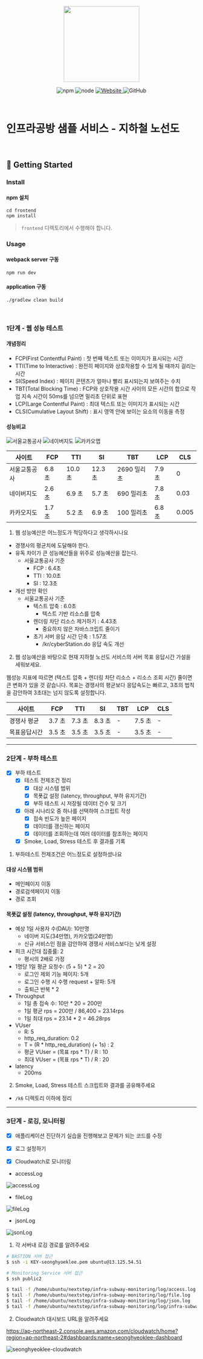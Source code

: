 <p align="center">
    <img width="200px;" src="https://raw.githubusercontent.com/woowacourse/atdd-subway-admin-frontend/master/images/main_logo.png"/>
</p>
<p align="center">
  <img alt="npm" src="https://img.shields.io/badge/npm-%3E%3D%205.5.0-blue">
  <img alt="node" src="https://img.shields.io/badge/node-%3E%3D%209.3.0-blue">
  <a href="https://edu.nextstep.camp/c/R89PYi5H" alt="nextstep atdd">
    <img alt="Website" src="https://img.shields.io/website?url=https%3A%2F%2Fedu.nextstep.camp%2Fc%2FR89PYi5H">
  </a>
  <img alt="GitHub" src="https://img.shields.io/github/license/next-step/atdd-subway-service">
</p>

<br>

# 인프라공방 샘플 서비스 - 지하철 노선도

<br>

## 🚀 Getting Started

### Install
#### npm 설치
```
cd frontend
npm install
```
> `frontend` 디렉토리에서 수행해야 합니다.

### Usage
#### webpack server 구동
```
npm run dev
```
#### application 구동
```
./gradlew clean build
```
<br>


### 1단계 - 웹 성능 테스트

#### 개념정리

- FCP(First Contentful Paint) : 첫 번째 텍스트 또는 이미지가 표시되는 시간
- TTI(Time to Interactive) : 완전히 페이지와 상호작용할 수 있게 될 때까지 걸리는 시간
- SI(Speed Index) : 페이지 콘텐츠가 얼마나 빨리 표시되는지 보여주는 수치
- TBT(Total Blocking Time) : FCP와 상호작용 시간 사이의 모든 시간의 합으로 작업 지속 시간이 50ms를 넘으면 밀리초 단위로 표현
- LCP(Large Contentful Paint) : 최대 텍스트 또는 이미지가 표시되는 시간
- CLS(Cumulative Layout Shift) : 표시 영역 안에 보이는 요소의 이동을 측정

#### 성능비교

![서울교통공사](src/main/resources/static/images/서울교통공사_성능_테스트.png)
![네이버지도](src/main/resources/static/images/네이버지도_성능_테스트.png)
![카카오맵](src/main/resources/static/images/카카오맵_성능_테스트.png)

|   사이트   | FCP   | TTI    | SI     | TBT      | LCP   |  CLS  |
|----------|-------|--------|--------|----------|-------|-------|
| 서울교통공사 | 6.8 초 | 10.0 초 | 12.3 초 | 2690 밀리초 | 7.9 초 |   0   |
|  네이버지도 | 2.6 초 | 6.9 초  | 5.7 초  | 690 밀리초  | 7.8 초 |  0.03  |
|  카카오지도 | 1.7 초 | 5.2 초  | 6.9 초  | 100 밀리초  | 6.8 초 |  0.005 |



1. 웹 성능예산은 어느정도가 적당하다고 생각하시나요

- 경쟁사의 평균치에 도달해야 한다.
- 유독 차이가 큰 성능예산들을 위주로 성능예산을 잡는다.
  - 서울교통공사 기준
    - FCP : 6.4초
    - TTI : 10.0초
    - SI : 12.3초
- 개선 방안 확인
  - 서울교통공사 기준
    - 텍스트 압축 : 6.0초
      - 텍스트 기반 리소스를 압축
    - 렌더링 차단 리소스 제거하기 : 4.43초
      - 중요하지 않은 자바스크립트 줄이기
    - 초기 서버 응답 시간 단축 : 1.57초
      - /kr/cyberStation.do 응답 속도 개선

2. 웹 성능예산을 바탕으로 현재 지하철 노선도 서비스의 서버 목표 응답시간 가설을 세워보세요.

웹성능 지표에 따르면 (텍스트 압축 + 렌더링 차단 리소스 + 리소스 조회 시간) 줄이면 큰 변화가 있을 것 같습니다. 
목표는 경쟁사의 평균보다 응답속도는 빠르고, 3초의 법칙을 감안하여 3초대는 넘지 않도록 설정합니다.

|   사이트   | FCP   | TTI   | SI    |    TBT   | LCP   |  CLS  |
|----------|-------|-------|-------|----------|-------|-------|
| 경쟁사 평균 | 3.7 초 | 7.3 초 | 8.3 초 |    -     | 7.5 초 |   -   |
| 목표응답시간 | 3.5 초 | 3.5 초 | 3.5 초 |    -     | 3.5 초 |   -   |

---

### 2단계 - 부하 테스트 

- [X] 부하 테스트
  - [X] 테스트 전제조건 정리
    - [X] 대상 시스템 범위
    - [X] 목푯값 설정 (latency, throughput, 부하 유지기간)
    - [X] 부하 테스트 시 저장될 데이터 건수 및 크기
  - [X] 아래 시나리오 중 하나를 선택하여 스크립트 작성
    - [X] 접속 빈도가 높은 페이지
    - [X] 데이터를 갱신하는 페이지
    - [X] 데이터를 조회하는데 여러 데이터를 참조하는 페이지
  - [X] Smoke, Load, Stress 테스트 후 결과를 기록

1. 부하테스트 전제조건은 어느정도로 설정하셨나요

#### 대상 시스템 범위

- 메인페이지 이동
- 경로검색페이지 이동
- 경로 조회

#### 목푯값 설정 (latency, throughput, 부하 유지기간)

- 예상 1일 사용자 수(DAU): 10만명
  - 네이버 지도(34만명), 카카오맵(24만명)
  - 신규 서비스인 점을 감안하여 경쟁사 서비스보다는 낮게 설정
- 피크 시간대 집중률: 2
  - 평시의 2배로 가정
- 1명당 1일 평균 요청수: (5 + 5) * 2 = 20
  - 로그인 제외 기능 페이지: 5개
  - 로그인 수행 시 수행 request + 알파: 5개
  - 출퇴근 반복 * 2
- Throughput
  - 1일 총 접속 수: 10만 * 20 = 200만
  - 1일 평균 rps = 200만 / 86,400 = 23.14rps
  - 1일 최대 rps = 23.14 * 2 = 46.28rps
- VUser
  - R: 5
  - http_req_duration: 0.2
  - T = (R * http_req_duration) (+ 1s) : 2
  - 평균 VUser = (목표 rps * T) / R : 10
  - 최대 VUser = (목표 rps * T) / R : 20
- latency
  - 200ms


2. Smoke, Load, Stress 테스트 스크립트와 결과를 공유해주세요

- `/k6` 디렉토리 이하에 정리

---

### 3단계 - 로깅, 모니터링

- [X] 애플리케이션 진단하기 실습을 진행해보고 문제가 되는 코드를 수정
- [X] 로그 설정하기
- [X] Cloudwatch로 모니터링


- accessLog

![accessLog](src/main/resources/static/images/accessLog.png)

- fileLog

![fileLog](src/main/resources/static/images/fileLog.png)

- jsonLog

![jsonLog](src/main/resources/static/images/jsonLog.png)

1. 각 서버내 로깅 경로를 알려주세요

```bash
# BASTION 서버 접근
$ ssh -i KEY-seonghyoeklee.pem ubuntu@13.125.54.51

# Monitoring Service 서버 접근
$ ssh public2

$ tail -f /home/ubuntu/nextstep/infra-subway-monitoring/log/access.log
$ tail -f /home/ubuntu/nextstep/infra-subway-monitoring/log/file.log
$ tail -f /home/ubuntu/nextstep/infra-subway-monitoring/log/json.log
$ tail -f /home/ubuntu/nextstep/infra-subway-monitoring/log/infra-subway-log.log
```

2. Cloudwatch 대시보드 URL을 알려주세요

https://ap-northeast-2.console.aws.amazon.com/cloudwatch/home?region=ap-northeast-2#dashboards:name=seonghyeoklee-dashboard

![seonghyeoklee-cloudwatch](src/main/resources/static/images/seonghyeoklee-cloudwatch.png)
